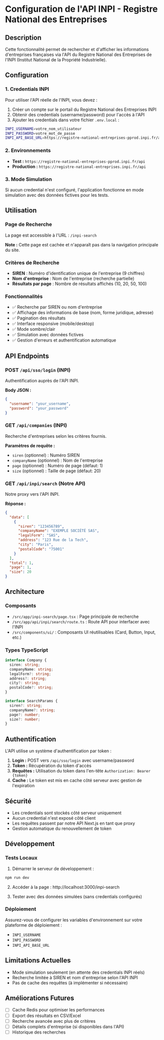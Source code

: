 # Configuration de l'API INPI - Registre National des Entreprises

## Description

Cette fonctionnalité permet de rechercher et d'afficher les informations d'entreprises françaises via l'API du Registre National des Entreprises de l'INPI (Institut National de la Propriété Industrielle).

## Configuration

### 1. Credentials INPI

Pour utiliser l'API réelle de l'INPI, vous devez :

1. Créer un compte sur le portail du Registre National des Entreprises INPI
2. Obtenir des credentials (username/password) pour l'accès à l'API
3. Ajouter les credentials dans votre fichier `.env.local` :

```bash
INPI_USERNAME=votre_nom_utilisateur
INPI_PASSWORD=votre_mot_de_passe
INPI_API_BASE_URL=https://registre-national-entreprises-pprod.inpi.fr/api
```

### 2. Environnements

- **Test :** `https://registre-national-entreprises-pprod.inpi.fr/api`
- **Production :** `https://registre-national-entreprises.inpi.fr/api`

### 3. Mode Simulation

Si aucun credential n'est configuré, l'application fonctionne en mode simulation avec des données fictives pour les tests.

## Utilisation

### Page de Recherche

La page est accessible à l'URL : `/inpi-search`

**Note :** Cette page est cachée et n'apparaît pas dans la navigation principale du site.

### Critères de Recherche

- **SIREN** : Numéro d'identification unique de l'entreprise (9 chiffres)
- **Nom d'entreprise** : Nom de l'entreprise (recherche partielle)
- **Résultats par page** : Nombre de résultats affichés (10, 20, 50, 100)

### Fonctionnalités

- ✅ Recherche par SIREN ou nom d'entreprise
- ✅ Affichage des informations de base (nom, forme juridique, adresse)
- ✅ Pagination des résultats
- ✅ Interface responsive (mobile/desktop)
- ✅ Mode sombre/clair
- ✅ Simulation avec données fictives
- ✅ Gestion d'erreurs et authentification automatique

## API Endpoints

### POST `/api/sso/login` (INPI)

Authentification auprès de l'API INPI.

**Body JSON :**
```json
{
  "username": "your_username",
  "password": "your_password"
}
```

### GET `/api/companies` (INPI)

Recherche d'entreprises selon les critères fournis.

**Paramètres de requête :**
- `siren` (optionnel) : Numéro SIREN
- `companyName` (optionnel) : Nom de l'entreprise
- `page` (optionnel) : Numéro de page (défaut: 1)
- `size` (optionnel) : Taille de page (défaut: 20)

### GET `/api/inpi/search` (Notre API)

Notre proxy vers l'API INPI.

**Réponse :**
```json
{
  "data": [
    {
      "siren": "123456789",
      "companyName": "EXEMPLE SOCIÉTÉ SAS",
      "legalForm": "SAS",
      "address": "123 Rue de la Tech",
      "city": "Paris",
      "postalCode": "75001"
    }
  ],
  "total": 1,
  "page": 1,
  "size": 20
}
```

## Architecture

### Composants

- `/src/app/inpi-search/page.tsx` : Page principale de recherche
- `/src/app/api/inpi/search/route.ts` : Route API pour interfacer avec l'INPI
- `/src/components/ui/` : Composants UI réutilisables (Card, Button, Input, etc.)

### Types TypeScript

```typescript
interface Company {
  siren: string;
  companyName: string;
  legalForm?: string;
  address?: string;
  city?: string;
  postalCode?: string;
}

interface SearchParams {
  siren?: string;
  companyName?: string;
  page?: number;
  size?: number;
}
```

## Authentification

L'API utilise un système d'authentification par token :

1. **Login :** POST vers `/api/sso/login` avec username/password
2. **Token :** Récupération du token d'accès
3. **Requêtes :** Utilisation du token dans l'en-tête `Authorization: Bearer {token}`
4. **Cache :** Le token est mis en cache côté serveur avec gestion de l'expiration

## Sécurité

- Les credentials sont stockés côté serveur uniquement
- Aucun credential n'est exposé côté client
- Les requêtes passent par notre API Next.js en tant que proxy
- Gestion automatique du renouvellement de token

## Développement

### Tests Locaux

1. Démarrer le serveur de développement :
```bash
npm run dev
```

2. Accéder à la page : http://localhost:3000/inpi-search

3. Tester avec des données simulées (sans credentials configurés)

### Déploiement

Assurez-vous de configurer les variables d'environnement sur votre plateforme de déploiement :
- `INPI_USERNAME`
- `INPI_PASSWORD`
- `INPI_API_BASE_URL`

## Limitations Actuelles

- Mode simulation seulement (en attente des credentials INPI réels)
- Recherche limitée à SIREN et nom d'entreprise selon l'API INPI
- Pas de cache des requêtes (à implémenter si nécessaire)

## Améliorations Futures

- [ ] Cache Redis pour optimiser les performances
- [ ] Export des résultats en CSV/Excel
- [ ] Recherche avancée avec plus de critères
- [ ] Détails complets d'entreprise (si disponibles dans l'API)
- [ ] Historique des recherches
